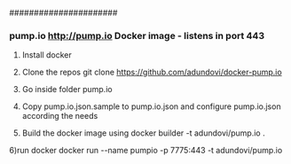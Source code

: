 ######################

### pump.io http://pump.io Docker image - listens in port 443

1) Install docker

2) Clone the repos
	git clone  https://github.com/adundovi/docker-pump.io

3) Go inside folder pump.io

4) Copy pump.io.json.sample to pump.io.json and configure pump.io.json according the needs

5) Build the docker image using
	docker builder -t adundovi/pump.io .

6)run docker
	docker run --name pumpio -p 7775:443 -t adundovi/pump.io
